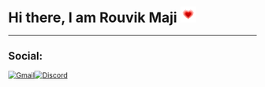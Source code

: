 # Hi there, I am Rouvik Maji <img src="https://github.com/Rouvik/Rouvik/blob/8a3a378a19fb63016cfa2c5fa6019d53492681e6/Assets/heart.gif">

---
## Social:  
<a href="mailto: majirouvik@gmail.com">![Gmail](https://img.shields.io/static/v1?style=for_the_badge&color=brightgreen&message=Gmail&logo=Gmail)</a><a href="https://discord.gg/STfKRKtZtS">![Discord](https://img.shields.io/static/v1?style=for_the_badge&color=brightgreen&message=Discord&logo=Discord)</a>
